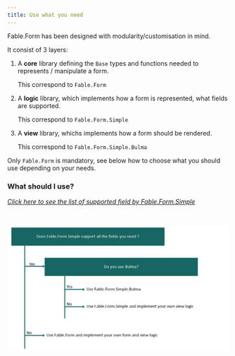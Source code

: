 ```yaml
---
title: Use what you need
---
```


Fable.Form has been designed with modularity/customisation in mind.

It consist of 3 layers:

1. A **core** library defining the `Base` types and functions needed to represents / manipulate a form.

    This correspond to `Fable.Form`

2. A **logic** library, which implements how a form is represented, what fields are supported.

    This correspond to `Fable.Form.Simple`

3. A **view** library, whichs implements how a form should be rendered.

    This correspond to `Fable.Form.Simple.Bulma`

Only `Fable.Form` is mandatory, see below how to choose what you should use depending on your needs.

### What should I use?

<span class="has-text-centered">

*[Click here to see the list of supported field by Fable.Form.Simple](/Fable.Form/Fable.Form.Simple/features.html)*

</span>

<br />

![What to use schema](../assets/what_to_use_schema.jpg)
